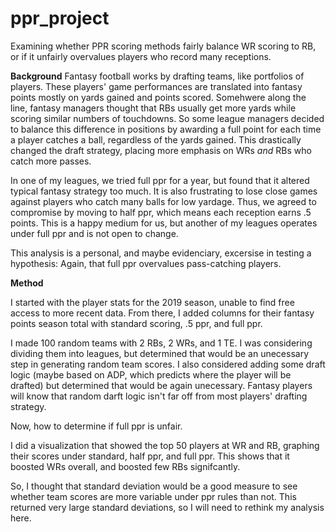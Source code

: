# ppr_project
Examining whether PPR scoring methods fairly balance WR scoring to RB, or if it unfairly overvalues players who record many receptions.

**Background**
Fantasy football works by drafting teams, like portfolios of players. These players' game performances are translated into fantasy points mostly on yards gained and points scored.
Somehwere along the line, fantasy managers thought that RBs usually get more yards while scoring similar numbers of touchdowns. 
So some league managers decided to balance this difference in positions by awarding a full point for each time a player catches a ball, regardless of the yards gained.
This drastically changed the draft strategy, placing more emphasis on WRs _and_ RBs who catch more passes. 

In one of my leagues, we tried full ppr for a year, but found that it altered typical fantasy strategy too much. 
It is also frustrating to lose close games against players who catch many balls for low yardage.
Thus, we agreed to compromise by moving to half ppr, which means each reception earns .5 points.
This is a happy medium for us, but another of my leagues operates under full ppr and is not open to change.

This analysis is a personal, and maybe evidenciary, excersise in testing a hypothesis:
Again, that full ppr overvalues pass-catching players. 

**Method**

I started with the player stats for the 2019 season, unable to find free access to more recent data.
From there, I added columns for their fantasy points season total with standard scoring, .5 ppr, and full ppr.

I made 100 random teams with 2 RBs, 2 WRs, and 1 TE. I was considering dividing them into leagues, but determined that would be an unecessary step in generating random team scores.
I also considered adding some draft logic (maybe based on ADP, which predicts where the player will be drafted) but determined that would be again unecessary. 
Fantasy players will know that random darft logic isn't far off from most players' drafting strategy.

Now, how to determine if full ppr is unfair.

I did a visualization that showed the top 50 players at WR and RB, graphing their scores under standard, half ppr, and full ppr. 
This shows that it boosted WRs overall, and boosted few RBs signifcantly.

So, I thought that standard deviation would be a good measure to see whether team scores are more variable under ppr rules than not. This returned very large standard deviations, 
so I will need to rethink my analysis here.
